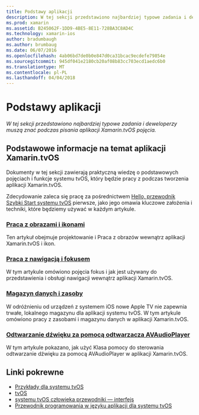 ```yaml
---
title: Podstawy aplikacji
description: W tej sekcji przedstawiono najbardziej typowe zadania i deweloperzy muszą znać podczas pisania aplikacji Xamarin.tvOS pojęcia.
ms.prod: xamarin
ms.assetid: B245062F-1DD9-4BE5-8E11-728BA3C8AD4C
ms.technology: xamarin-ios
author: bradumbaugh
ms.author: brumbaug
ms.date: 06/07/2016
ms.openlocfilehash: 4ab06bd7de0b0e847d0ca31bcac9ecdefe79854e
ms.sourcegitcommit: 945df041e2180cb20af08b83cc703ecd1aedc6b0
ms.translationtype: MT
ms.contentlocale: pl-PL
ms.lasthandoff: 04/04/2018
---
```

# <a name="application-fundamentals"></a>Podstawy aplikacji

_W tej sekcji przedstawiono najbardziej typowe zadania i deweloperzy muszą znać podczas pisania aplikacji Xamarin.tvOS pojęcia._

<a name="Xamarin.tvOS-Application-Fundamentals" />

## <a name="xamarintvos-application-fundamentals"></a>Podstawowe informacje na temat aplikacji Xamarin.tvOS

Dokumenty w tej sekcji zawierają praktyczną wiedzę o podstawowych pojęciach i funkcje systemu tvOS, który będzie pracy z podczas tworzenia aplikacji Xamarin.tvOS.

Zdecydowanie zaleca się pracę za pośrednictwem [Hello, przewodnik Szybki Start systemu tvOS](~/ios/tvos/get-started/hello-tvos.md) pierwsze, jako jego omawia kluczowe założenia i techniki, które będziemy używać w każdym artykule.

<a name="Working-with-Icons-and-Images" />

### <a name="working-with-icons-and-imagesiostvosapp-fundamentalsicons-imagesmd"></a>[Praca z obrazami i ikonami](~/ios/tvos/app-fundamentals/icons-images.md)

Ten artykuł obejmuje projektowanie i Praca z obrazów wewnątrz aplikacji Xamarin.tvOS i ikon.

<a name="Working-with-Navigation-and-Focus" />

### <a name="working-with-navigation-and-focusiostvosapp-fundamentalsnavigation-focusmd"></a>[Praca z nawigacją i fokusem](~/ios/tvos/app-fundamentals/navigation-focus.md)

W tym artykule omówiono pojęcia fokus i jak jest używany do przedstawienia i obsługi nawigacji wewnątrz aplikacji Xamarin.tvOS.

<a name="Resources-and-Data-Storage" />

### <a name="resources-and-data-storageiostvosapp-fundamentalsresources-data-storagemd"></a>[Magazyn danych i zasoby](~/ios/tvos/app-fundamentals/resources-data-storage.md)

W odróżnieniu od urządzeń z systemem iOS nowe Apple TV nie zapewnia trwałe, lokalnego magazynu dla aplikacji systemu tvOS. W tym artykule omówiono pracy z zasobami i magazynu danych w aplikacji Xamarin.tvOS.

<a name="Playing-Sound-with-AVAudioPlayer" />

### <a name="playing-sound-with-avaudioplayeriostvosapp-fundamentalssoundsmd"></a>[Odtwarzanie dźwięku za pomocą odtwarzacza AVAudioPlayer](~/ios/tvos/app-fundamentals/sounds.md)

W tym artykule pokazano, jak użyć Klasa pomocy do sterowania odtwarzanie dźwięku za pomocą AVAudioPlayer w aplikacji Xamarin.tvOS.

## <a name="related-links"></a>Linki pokrewne

- [Przykłady dla systemu tvOS](https://developer.xamarin.com/samples/tvos/all/)
- [tvOS](https://developer.apple.com/tvos/)
- [systemu tvOS człowieka przewodniki — interfejs](https://developer.apple.com/tvos/human-interface-guidelines/)
- [Przewodnik programowania w języku aplikacji dla systemu tvOS](https://developer.apple.com/library/prerelease/tvos/documentation/General/Conceptual/AppleTV_PG/)
